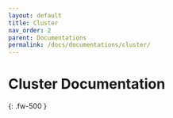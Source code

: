 ```yaml
---
layout: default
title: Cluster
nav_order: 2
parent: Documentations
permalink: /docs/documentations/cluster/
---
```


# Cluster Documentation
{: .fw-500 }